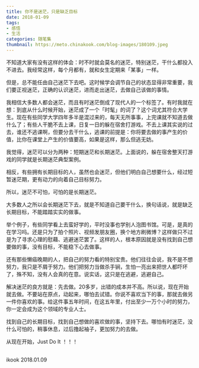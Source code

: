 ```yaml
---
title: 你不是迷茫，只是缺乏目标
date: 2018-01-09
tags:
- 感悟
- 生活
categories: 随笔集
thumbnail: https://meto.chinakook.com/blog-images/180109.jpeg
---
```


不知道大家有没有这样的体会：时不时就会莫名的迷茫，特别迷茫，干什么都投入不进去。<!--more-->我经常这样，每个月都有，就和女生定期来「某事」一样。


但是，总不能任由自己迷茫下去吧。这时候学会调节自己的状态显得非常重要，我们要正视迷茫，正确的认识迷茫，进而走出迷茫，去做自己该做的事情。


我相信大多数人都会迷茫，而且有时迷茫倒成了现代人的一个标签了。有时我就在想：到底从什么时候开始，迷茫成了一个「时髦」的词了？这个词尤其符合大学生。现在有些同学大学四年多半是混过来的，每天无所事事，上完课就不知道去做什么了；有些人干脆不去上课，日复一日的躲在宿舍打游戏。不去上课其实说的过去，谁还不逃课啊，但要分去干什么，逃课的前提是：你将要去做的事产生的价值，比你在课堂上产生的价值要高，如果是这样，那么但逃无妨。


我觉得，迷茫可以分为两种：短期迷茫和长期迷茫。上面说的，躲在宿舍整天打游戏的同学就是长期迷茫典型案例。


相反，有些拥有长期目标的人，虽然也会迷茫，但他们明白自己想要什么，经过短暂迷茫期，更有动力的向着自己目标努力。


所以，迷茫不可怕，可怕的是长期迷茫。


大多数人之所以会长期迷茫下去，就是不知道自己要干什么，换句话说，就是缺乏长期目标，不能踏踏实实的做事。


举个例子，有些同学看上去蛮好学的，平时没事也学别人泡图书馆。可是，是真的在学习吗。还是只为了拍个照片、视频发朋友圈，换个地方刷微博？这样做只不过是为了寻求心理的慰藉、逃避迷茫罢了。这样的人，根本原因就是没有找到自己想要做的事，没有目标，不能稳下心去做事。


还有那些懒癌晚期的人，把自己的努力看的特别宝贵。他们往往会说，我不是不想努力，我只是不屑于努力。他们把努力当做杀手锏，生怕一亮出来把世人都吓坏了，殊不知，没有人会真的在意。说实话，这只是在逃避，逃避自己。


解决迷茫的良方就是：先去做。20多岁，出错的成本并不高。所以说，现在开始就去做。不要站在原点，动起来，哪怕去试错。你说不喜欢当下的事，那就去做另一件你喜欢的事。给这件事五年时间，在这五年里，付出至少一万个小时的努力，你一定会成为这个领域的专业人士。 


找到自己的长期目标，找到自己想做的喜欢做的事，坚持下去。哪怕有时迷茫，没什么可怕的，稍事休息，过后撸起袖子，更加努力的去做。


从现在开始，Just Do It ！！！



<br>ikook
2018.01.09
